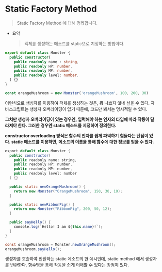# Static Factory Method

> Static Factory Method 에 대해 정리합니다.



- 요약

  > 객체를 생성하는 메소드를 static으로 지정하는 방법이다.



```typescript
export default class Monster {
  public constructor(
    public readonly name : string,
    public readonly HP: number,
    public readonly MP: number,
    public readonly level: number,
  ) {}
}

const orangeMushroom = new Monster('orangeMushroom', 100, 200, 30)
```

이런식으로 생성자를 이용하여 객체를 생성하는 것은, 뭐 나쁘지 않네 싶을 수 있다. 자바스크립트는 생성자 오버라이딩이 없기 때문에, 코드만 봐서는 명시적일 수 있다.

**그치만 생성자 오버라이딩이 있는 경우엔, 입력해야 하는 인자의 타입에 따라 작동이 달라져야 한다. 그러한 경우엔 static 메소드를 지정하여 정의한다.**

**constructor overloading 방식은 함수의 인자를 쉽게 파악하기 힘들다는 단점이 있다. static 메소드를 이용하면, 메소드의 이름을 통해 함수에 대한 정보를 얻을 수 있다.** 

```java
export default class Monster {
  public constructor(
    public readonly name: string,
    public readonly HP: number,
    public readonly MP: number,
    public readonly level: number
  ) {}

  public static newOrangeMushroom() {
    return new Monster("OrangeMushroom", 150, 30, 10);
  }

  public static newRibbonPig() {
    return new Monster("RibbonPig", 200, 50, 12);
  }

  public sayHello() {
    console.log(`Hello! I am ${this.name}!`);
  }
}

const orangeMushroom = Monster.newOrangeMushroom();
orangeMushroom.sayHello();
```

생성자를 호출하여 반환하는 static 메소드의 한 예시인데, static method 에서 생성자를 반환한다. 함수명을 통해 작동을 쉽게 이해할 수 있다는 장점이 있다. 